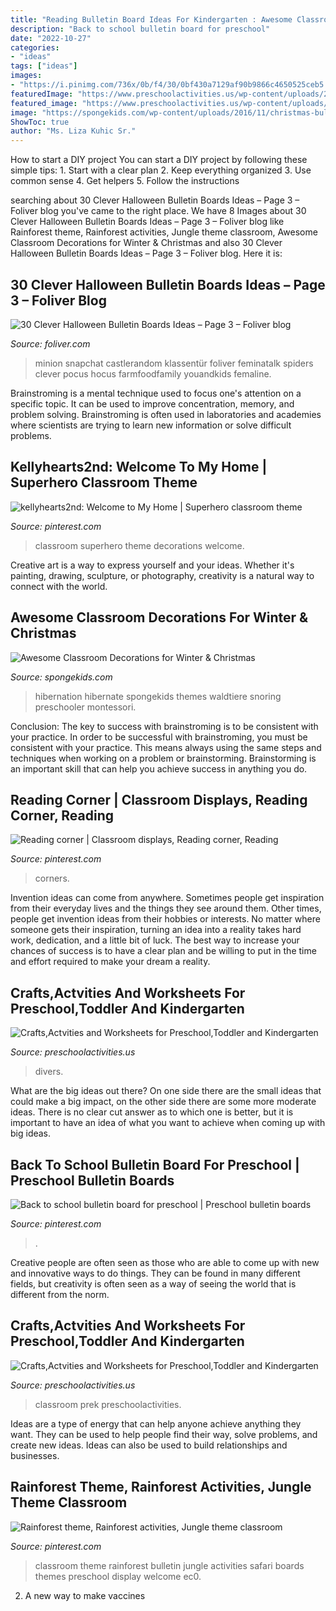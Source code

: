 ```yaml
---
title: "Reading Bulletin Board Ideas For Kindergarten : Awesome Classroom Decorations For Winter &amp; Christmas"
description: "Back to school bulletin board for preschool"
date: "2022-10-27"
categories:
- "ideas"
tags: ["ideas"]
images:
- "https://i.pinimg.com/736x/0b/f4/30/0bf430a7129af90b9866c4650525ceb5.jpg"
featuredImage: "https://www.preschoolactivities.us/wp-content/uploads/2015/01/Under-the-sea-themed-bulletin-board.jpg"
featured_image: "https://www.preschoolactivities.us/wp-content/uploads/2015/01/Under-the-sea-themed-bulletin-board.jpg"
image: "https://spongekids.com/wp-content/uploads/2016/11/christmas-bulletin-board/20-christmas-bulletin-board-ideas.jpg"
ShowToc: true
author: "Ms. Liza Kuhic Sr."
---
```



How to start a DIY project
You can start a DIY project by following these simple tips: 1. Start with a clear plan 2. Keep everything organized 3. Use common sense 4. Get helpers 5. Follow the instructions 
	

		
searching about 30 Clever Halloween Bulletin Boards Ideas – Page 3 – Foliver blog you've came to the right place. We have 8 Images about 30 Clever Halloween Bulletin Boards Ideas – Page 3 – Foliver blog like Rainforest theme, Rainforest activities, Jungle theme classroom, Awesome Classroom Decorations for Winter &amp; Christmas and also 30 Clever Halloween Bulletin Boards Ideas – Page 3 – Foliver blog. Here it is:
		
    
## 30 Clever Halloween Bulletin Boards Ideas – Page 3 – Foliver Blog

<img loading=lazy src="http://www.foliver.com/wp-content/uploads/2019/10/3-Halloween-Spider-bulletin-board.jpg" onerror="this.onerror=null;this.src='https://tse1.mm.bing.net/th?id=OIP.bOFtzZNKXiio5c6rCt1uuQHaNN&amp;pid=15.1';" alt="30 Clever Halloween Bulletin Boards Ideas – Page 3 – Foliver blog">

_Source: foliver.com_

>minion snapchat castlerandom klassentür foliver feminatalk spiders clever pocus hocus farmfoodfamily youandkids femaline. 

	

Brainstroming is a mental technique used to focus one's attention on a specific topic. It can be used to improve concentration, memory, and problem solving. Brainstroming is often used in laboratories and academies where scientists are trying to learn new information or solve difficult problems.

    
## Kellyhearts2nd: Welcome To My Home | Superhero Classroom Theme

<img loading=lazy src="https://i.pinimg.com/736x/0b/f4/30/0bf430a7129af90b9866c4650525ceb5.jpg" onerror="this.onerror=null;this.src='https://tse4.mm.bing.net/th?id=OIP.5Pl11tX7rbUH5oB4aYpeEQAAAA&amp;pid=15.1';" alt="kellyhearts2nd: Welcome to My Home | Superhero classroom theme">

_Source: pinterest.com_

>classroom superhero theme decorations welcome. 

	

Creative art is a way to express yourself and your ideas. Whether it's painting, drawing, sculpture, or photography, creativity is a natural way to connect with the world.

    
## Awesome Classroom Decorations For Winter &amp; Christmas

<img loading=lazy src="https://spongekids.com/wp-content/uploads/2016/11/christmas-bulletin-board/20-christmas-bulletin-board-ideas.jpg" onerror="this.onerror=null;this.src='https://tse1.mm.bing.net/th?id=OIP.DD_WEXMKLKaHmffS4ZytEwAAAA&amp;pid=15.1';" alt="Awesome Classroom Decorations for Winter &amp; Christmas">

_Source: spongekids.com_

>hibernation hibernate spongekids themes waldtiere snoring preschooler montessori. 

	

Conclusion: The key to success with brainstroming is to be consistent with your practice.
In order to be successful with brainstroming, you must be consistent with your practice. This means always using the same steps and techniques when working on a problem or brainstorming. Brainstorming is an important skill that can help you achieve success in anything you do.

    
## Reading Corner | Classroom Displays, Reading Corner, Reading

<img loading=lazy src="https://i.pinimg.com/736x/62/d0/2d/62d02db708ef6136311946b2123e17e2--reading-corners-classroom-displays.jpg" onerror="this.onerror=null;this.src='https://tse2.mm.bing.net/th?id=OIP.q3ShXK1fKBii4wtZq56cqwHaJ3&amp;pid=15.1';" alt="Reading corner | Classroom displays, Reading corner, Reading">

_Source: pinterest.com_

>corners. 

	

Invention ideas can come from anywhere. Sometimes people get inspiration from their everyday lives and the things they see around them. Other times, people get invention ideas from their hobbies or interests. No matter where someone gets their inspiration, turning an idea into a reality takes hard work, dedication, and a little bit of luck. The best way to increase your chances of success is to have a clear plan and be willing to put in the time and effort required to make your dream a reality.

    
## Crafts,Actvities And Worksheets For Preschool,Toddler And Kindergarten

<img loading=lazy src="https://www.preschoolactivities.us/wp-content/uploads/2015/01/Under-the-sea-themed-bulletin-board.jpg" onerror="this.onerror=null;this.src='https://tse4.mm.bing.net/th?id=OIP.B_c0Z1sjPrVNZk2ngGBczwHaJ3&amp;pid=15.1';" alt="Crafts,Actvities and Worksheets for Preschool,Toddler and Kindergarten">

_Source: preschoolactivities.us_

>divers. 

	

What are the big ideas out there?
On one side there are the small ideas that could make a big impact, on the other side there are some more moderate ideas. There is no clear cut answer as to which one is better, but it is important to have an idea of what you want to achieve when coming up with big ideas.

    
## Back To School Bulletin Board For Preschool | Preschool Bulletin Boards

<img loading=lazy src="https://i.pinimg.com/736x/66/ae/81/66ae81be13df62bd4196757c04096250--school-bulletin-boards-back-to-school.jpg" onerror="this.onerror=null;this.src='https://tse3.mm.bing.net/th?id=OIP.6P7nWW9rNLr4_Wp8bvPktQEsEs&amp;pid=15.1';" alt="Back to school bulletin board for preschool | Preschool bulletin boards">

_Source: pinterest.com_

>. 

	

Creative people are often seen as those who are able to come up with new and innovative ways to do things. They can be found in many different fields, but creativity is often seen as a way of seeing the world that is different from the norm.

    
## Crafts,Actvities And Worksheets For Preschool,Toddler And Kindergarten

<img loading=lazy src="http://www.preschoolactivities.us/wp-content/uploads/2015/02/april-bulletin-board-1.jpg" onerror="this.onerror=null;this.src='https://tse1.mm.bing.net/th?id=OIP.IT6kOu0ZYhZIHwcMfFXmogHaJ3&amp;pid=15.1';" alt="Crafts,Actvities and Worksheets for Preschool,Toddler and Kindergarten">

_Source: preschoolactivities.us_

>classroom prek preschoolactivities. 

	

Ideas are a type of energy that can help anyone achieve anything they want. They can be used to help people find their way, solve problems, and create new ideas. Ideas can also be used to build relationships and businesses.

    
## Rainforest Theme, Rainforest Activities, Jungle Theme Classroom

<img loading=lazy src="https://i.pinimg.com/736x/cc/ba/c8/ccbac8ddf10288353f27067720b02fa4--rainforest-classroom-rainforest-theme.jpg" onerror="this.onerror=null;this.src='https://tse1.mm.bing.net/th?id=OIP.GyzWg_j0BcjJDBE9XE8hegHaJ3&amp;pid=15.1';" alt="Rainforest theme, Rainforest activities, Jungle theme classroom">

_Source: pinterest.com_

>classroom theme rainforest bulletin jungle activities safari boards themes preschool display welcome ec0. 

	

2. A new way to make vaccines 

